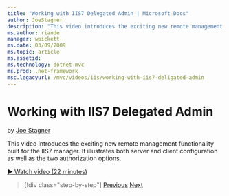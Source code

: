 ```yaml
---
title: "Working with IIS7 Delegated Admin | Microsoft Docs"
author: JoeStagner
description: "This video introduces the exciting new remote management functionality built for the IIS7 manager. It illustrates both server and client configuration as wel..."
ms.author: riande
manager: wpickett
ms.date: 03/09/2009
ms.topic: article
ms.assetid: 
ms.technology: dotnet-mvc
ms.prod: .net-framework
msc.legacyurl: /mvc/videos/iis/working-with-iis7-deligated-admin
---
```

Working with IIS7 Delegated Admin
====================
by [Joe Stagner](https://github.com/JoeStagner)

This video introduces the exciting new remote management functionality built for the IIS7 manager. It illustrates both server and client configuration as well as the two authorization options.

[&#9654; Watch video (22 minutes)](https://channel9.msdn.com/Blogs/ASP-NET-Site-Videos/working-with-iis7-deligated-admin)

>[!div class="step-by-step"]
[Previous](developing-and-deploying-in-a-shared-hosting.md)
[Next](feature-specific-delegated-management.md)